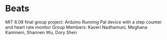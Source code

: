 # Beats
MIT 6.08 final group project: Arduino Running Pal device with a step counter and heart rate monitor
Group Members: Kaveri Nadhamuni, Meghana Kamineni, Shannen Wu, Dory Shen 

